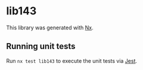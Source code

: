 # lib143

This library was generated with [Nx](https://nx.dev).


## Running unit tests

Run `nx test lib143` to execute the unit tests via [Jest](https://jestjs.io).


